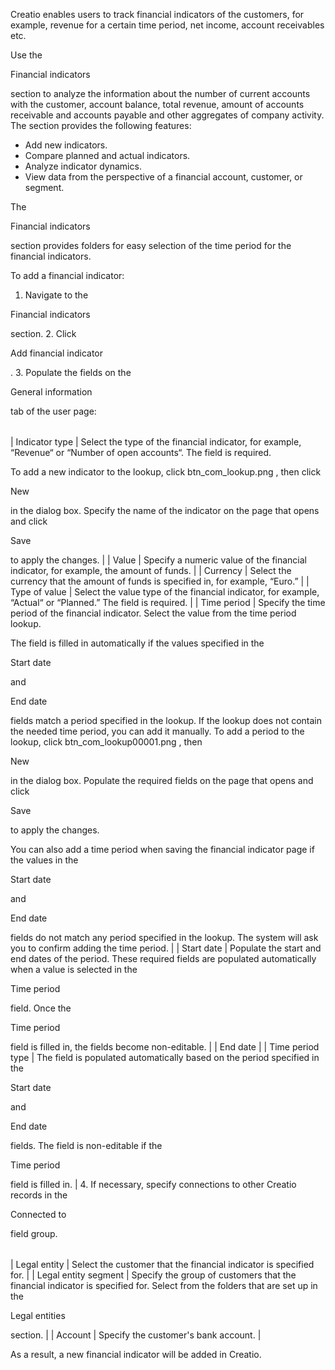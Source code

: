 


 Creatio enables users to track financial indicators of the customers, for example, revenue for a certain time period, net income, account receivables etc.
 



 Use the
 
 Financial indicators
 
 section to analyze the information about the number of current accounts with the customer, account balance, total revenue, amount of accounts receivable and accounts payable and other aggregates of company activity. The section provides the following features:
 


* Add new indicators.
* Compare planned and actual indicators.
* Analyze indicator dynamics.
* View data from the perspective of a financial account, customer, or segment.



 The
 
 Financial indicators
 
 section provides folders for easy selection of the time period for the financial indicators.
 



 To add a financial indicator:
 


1. Navigate to the
 
 Financial indicators
 
 section.
2. Click
 
 Add financial indicator
 
 .
3. Populate the fields on the
 
 General information
 
 tab of the user page:
 


|  |  |
| --- | --- |
| 
 Indicator type
  | 
 Select the type of the financial indicator, for example, “Revenue“ or “Number of open accounts“. The field is required.
 

 To add a new indicator to the lookup, click
 btn_com_lookup.png
 , then click
 
 New
 
 in the dialog box. Specify the name of the indicator on the page that opens and click
 
 Save
 
 to apply the changes.
  |
| 
 Value
  | 
 Specify a numeric value of the financial indicator, for example, the amount of funds.
  |
| 
 Currency
  | 
 Select the currency that the amount of funds is specified in, for example, “Euro.”
  |
| 
 Type of value
  | 
 Select the value type of the financial indicator, for example, “Actual“ or “Planned.” The field is required.
  |
| 
 Time period
  | 
 Specify the time period of the financial indicator. Select the value from the time period lookup.
 

 The field is filled in automatically if the values specified in the
 
 Start date
 
 and
 
 End date
 
 fields match a period specified in the lookup. If the lookup does not contain the needed time period, you can add it manually. To add a period to the lookup, click
 btn_com_lookup00001.png
 , then
 
 New
 
 in the dialog box. Populate the required fields on the page that opens and click
 
 Save
 
 to apply the changes.
 

 You can also add a time period when saving the financial indicator page if the values in the
 
 Start date
 
 and
 
 End date
 
 fields do not match any period specified in the lookup. The system will ask you to confirm adding the time period.
  |
| 
 Start date
  | 
 Populate the start and end dates of the period. These required fields are populated automatically when a value is selected in the
 
 Time period
 
 field. Once the
 
 Time period
 
 field is filled in, the fields become non-editable.
  |
| 
 End date
  |
| 
 Time period type
  | 
 The field is populated automatically based on the period specified in the
 
 Start date
 
 and
 
 End date
 
 fields. The field is non-editable if the
 
 Time period
 
 field is filled in.
  |
4. If necessary, specify connections to other Creatio records in the
 
 Connected to
 
 field group.
 



|  |  |
| --- | --- |
| 
 Legal entity
  | 
 Select the customer that the financial indicator is specified for.
  |
| 
 Legal entity segment
  | 
 Specify the group of customers that the financial indicator is specified for. Select from the folders that are set up in the
 
 Legal entities
 
 section.
  |
| 
 Account
  | 
 Specify the customer's bank account.
  |



 As a result, a new financial indicator will be added in Creatio.
 





